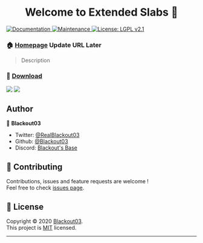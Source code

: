<h1 align="center">
  Welcome to Extended Slabs 👋
</h1>
<p>
  <a href="https://github.com/Blackout03/extended-slabs#readme">
    <img alt="Documentation" src="https://img.shields.io/badge/documentation-yes-brightgreen.svg" target="_blank" />
  </a>
  <a href="https://github.com/Blackout03/extended-slabs/graphs/commit-activity">
    <img alt="Maintenance" src="https://img.shields.io/badge/Maintained%3F-yes-green.svg" target="_blank" />
  </a>
  <a href="https://github.com/Blackout03/extended-slabs/blob/master/LICENSE">
    <img alt="License: LGPL v2.1" src="https://img.shields.io/badge/License-LGPL%20v2.1-blue.svg" target="_blank" />
  </a>
</p>

### 🏠 [Homepage](https://thinkverse.dev/extended-slabs/) Update URL Later

> Description

### 📂 [Download](https://www.curseforge.com/minecraft/mc-mods/extended-slabs-1-15)

<p>
  <img src="https://cf.way2muchnoise.eu/full_extended-slabs-1-15_downloads.svg" />
  <img src="https://cf.way2muchnoise.eu/versions/extended-slabs-1-15.svg" />
</p>

## Author

👤 **Blackout03**

* Twitter: [@RealBlackout03](https://twitter.com/RealBlackout03)
* Github: [@Blackout03](https://github.com/Blackout03)
* Discord: [Blackout's Base](https://discord.gg/5uMtag9)

## 🤝 Contributing

Contributions, issues and feature requests are welcome !<br />Feel free to check [issues page](https://github.com/Blackout03/extended-slabs/issues).

## 📝 License

Copyright © 2020 [Blackout03](https://github.com/Blackout03).<br />
This project is [MIT](https://github.com/Blackout03/extended-slabs/blob/master/LICENSE) licensed.

***
